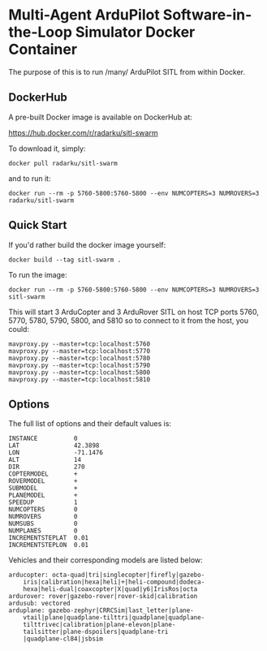 Multi-Agent ArduPilot Software-in-the-Loop Simulator Docker Container
=====================================================================

The purpose of this is to run /many/ ArduPilot SITL from within Docker.

DockerHub
---------

A pre-built Docker image is available on DockerHub at:

https://hub.docker.com/r/radarku/sitl-swarm

To download it, simply:

`docker pull radarku/sitl-swarm`
 
and to run it:

`docker run --rm -p 5760-5800:5760-5800 --env NUMCOPTERS=3 NUMROVERS=3 radarku/sitl-swarm`


Quick Start
-----------

If you'd rather build the docker image yourself:

`docker build --tag sitl-swarm .`

To run the image:

`docker run --rm -p 5760-5800:5760-5800 --env NUMCOPTERS=3 NUMROVERS=3 sitl-swarm`

This will start 3 ArduCopter and 3 ArduRover SITL on host TCP ports 5760, 5770, 5780, 5790, 5800, and 5810 so to connect to it from the host, you could:

```
mavproxy.py --master=tcp:localhost:5760
mavproxy.py --master=tcp:localhost:5770
mavproxy.py --master=tcp:localhost:5780
mavproxy.py --master=tcp:localhost:5790
mavproxy.py --master=tcp:localhost:5800
mavproxy.py --master=tcp:localhost:5810
```

Options
-------

The full list of options and their default values is:

```
INSTANCE          0
LAT               42.3898
LON               -71.1476
ALT               14
DIR               270
COPTERMODEL       +
ROVERMODEL        +
SUBMODEL          +
PLANEMODEL        +
SPEEDUP           1
NUMCOPTERS        0
NUMROVERS         0
NUMSUBS           0
NUMPLANES         0
INCREMENTSTEPLAT  0.01
INCREMENTSTEPLON  0.01
```

Vehicles and their corresponding models are listed below:

```
arducopter: octa-quad|tri|singlecopter|firefly|gazebo-
    iris|calibration|hexa|heli|+|heli-compound|dodeca-
    hexa|heli-dual|coaxcopter|X|quad|y6|IrisRos|octa
ardurover: rover|gazebo-rover|rover-skid|calibration
ardusub: vectored
arduplane: gazebo-zephyr|CRRCSim|last_letter|plane-
    vtail|plane|quadplane-tilttri|quadplane|quadplane-
    tilttrivec|calibration|plane-elevon|plane-
    tailsitter|plane-dspoilers|quadplane-tri
    |quadplane-cl84|jsbsim
```

